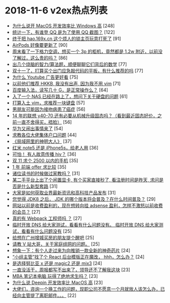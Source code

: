 # 2018-11-6 v2ex热点列表

+ [为什么说开 MacOS 开发效率比 Windows 高](https://www.v2ex.com/t/504884#reply248) [248]
+ [统计一下，有谁登 QQ 是为了使用 QQ 截图？](https://www.v2ex.com/t/504946#reply122) [122]
+ [终于把 hao.169x.cn 这个烦人的锁主页玩意打死了](https://www.v2ex.com/t/504889#reply91) [91]
+ [AirPods 好像要更新了](https://www.v2ex.com/t/504850#reply90) [90]
+ [周末看了一下格力空调，想买一个 3p 的柜机，竟然都是 1.2w 附近，以前没了解过，这么贵的吗？](https://www.v2ex.com/t/504868#reply86) [86]
+ [出几个烧脑的智力/算法题，顺便聊聊它们背后的数学](https://www.v2ex.com/t/504875#reply77) [77]
+ [双十一了，打算买个出门应急敲代码的平板，有什么推荐的吗](https://www.v2ex.com/t/504902#reply77) [77]
+ [为什么 Youtube 广告更好看](https://www.v2ex.com/t/505007#reply75) [75]
+ [以前他们推荐 HKKB, 我没有出声, 因为我不用 vim](https://www.v2ex.com/t/505079#reply71) [71]
+ [百度输入法，读写几十 G，是正常操作么？](https://www.v2ex.com/t/504998#reply64) [64]
+ [入了一个 NAS 已经在路上了，想问下关于硬盘的问题](https://www.v2ex.com/t/504941#reply61) [61]
+ [打算入土 vim，求推荐一块键盘](https://www.v2ex.com/t/504932#reply57) [57]
+ [男朋友可能因为接吻病患了癌症](https://www.v2ex.com/t/505115#reply56) [56]
+ [14 年的联想 y40-70,还有必要从机械升级固态吗？（看到最近固态好价，之前一直不舍得买，捂脸）](https://www.v2ex.com/t/504903#reply56) [56]
+ [华为又闹出事情来了](https://www.v2ex.com/t/504973#reply54) [54]
+ [求教各位大佬集体户口问题](https://www.v2ex.com/t/504847#reply44) [44]
+ [《局域网里的神明大人》](https://www.v2ex.com/t/504890#reply37) [37]
+ [红米 note5 还是 iPhone5s，给老人用](https://www.v2ex.com/t/504879#reply36) [36]
+ [可怕！ 有人故意传播 hiv？](https://www.v2ex.com/t/505063#reply36) [36]
+ [双 11 求个 2500 以内的手机](https://www.v2ex.com/t/504852#reply35) [35]
+ [1 年 前端 offer 求比较](https://www.v2ex.com/t/504996#reply35) [35]
+ [诸位读书的时候做过家教吗？](https://www.v2ex.com/t/504948#reply31) [31]
+ [某二手平台上出了个闲置显卡, 有个买家直接秒了, 看注册时间是昨天, 求问是否是什么新型套路](https://www.v2ex.com/t/504965#reply31) [31]
+ [大家是如何获取业界最新资讯和高科技产品发布](https://www.v2ex.com/t/505004#reply31) [31]
+ [您觉得 JDK8 之后， JDK 的哪个版本将会普及？在什么时间普及？](https://www.v2ex.com/t/504895#reply29) [29]
+ [网站以前是收费盈利的，现在想转向挂 adsense 盈利，怎样不激怒以前收费的会员？](https://www.v2ex.com/t/504861#reply27) [27]
+ [真的有 Webpack 工程师吗 ？](https://www.v2ex.com/t/504935#reply27) [27]
+ [临时开放 DNS 给大家测试，看看有什么问题没有。 临时开放 DNS 给大家测试，看看有什么问题没有](https://www.v2ex.com/t/504877#reply25) [25]
+ [给想在广州增城买房的朋友提个醒吧](https://www.v2ex.com/t/504893#reply25) [25]
+ [请教 V 站大哥，关于家庭组网的问题。](https://www.v2ex.com/t/504952#reply25) [25]
+ [想象一下：有个人走过来为向推销一款全新的神奇药片](https://www.v2ex.com/t/504872#reply24) [24]
+ [“小组主管”找了个 React 后台模版正在魔改， hhh，怎么办？](https://www.v2ex.com/t/504942#reply24) [24]
+ [是选择努比亚 x 还是 magic2 还是 mix3](https://www.v2ex.com/t/504985#reply24) [24]
+ [一直没活干，周报都写不出来了，领导还不了解我这块](https://www.v2ex.com/t/505106#reply23) [23]
+ [MBA 笔记本电脑 玩得了绝地求生吗？](https://www.v2ex.com/t/504869#reply23) [23]
+ [为什么说 Deepin 开发效率比 MacOS 高](https://www.v2ex.com/t/505034#reply23) [23]
+ [大佬们，咨询一个换工作的问题，现职公司不愿意一个月就放人该怎么办，已经向主管提了离职邮件。。。](https://www.v2ex.com/t/504900#reply22) [22]
